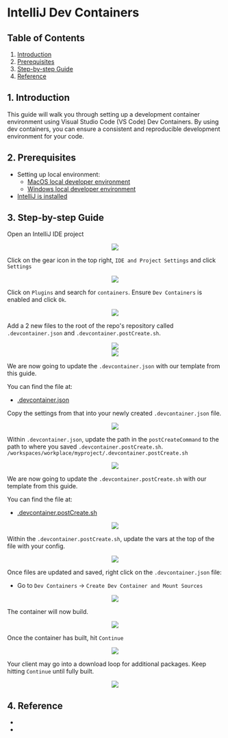 # IntelliJ Dev Containers
## **Table of Contents**
1. [Introduction](#1-introduction)
2. [Prerequisites](#2-Prerequisites)
3. [Step-by-step Guide](#3-step-by-step-guide)
4. [Reference](#4-reference)

## 1. Introduction
This guide will walk you through setting up a development container environment using Visual Studio Code (VS Code) Dev Containers. By using dev containers, you can ensure a consistent and reproducible development environment for your code.

## 2. Prerequisites
- Setting up local environment: 
    - [MacOS local developer environment](./../../../mac/README.md)
    - [Windows local developer environment](./../../../windows/README.md)
- [IntelliJ is installed](./../README.md)

## 3. Step-by-step Guide

Open an IntelliJ IDE project 

<p align="center">
  <img src="./pictures/3-intellij-open-01.png" /> 
</p>

Click on the gear icon in the top right, `IDE and Project Settings` and click `Settings`

<p align="center">
  <img src="./pictures/3-intellij-settings-01.png" /> 
</p>

Click on `Plugins` and search for `containers`. Ensure `Dev Containers` is enabled and click `Ok`.

<p align="center">
  <img src="./pictures/3-intellij-plugins-01.png" /> 
</p>

Add a 2 new files to the root of the repo's repository called `.devcontainer.json` and `.devcontainer.postCreate.sh`.

<p align="center">
  <img src="./pictures/3-intellij-devcontainer-json-01.png" /> </br>
  <img src="./pictures/3-intellij-devcontainer-postcreate-01.png" />
</p>

We are now going to update the `.devcontainer.json` with our template from this guide. 

You can find the file at:
- [.devcontainer.json](./files/.devcontainer.json)

Copy the settings from that into your newly created `.devcontainer.json` file.
<p align="center">
  <img src="./pictures/3-intellij-devcontainer-copy-01.png" /> 
</p>

Within `.devcontainer.json`, update the path in the `postCreateCommand` to the path to where you saved `.devcontainer.postCreate.sh`. 
`/workspaces/workplace/myproject/.devcontainer.postCreate.sh`

<p align="center">
  <img src="./pictures/3-intellij-devcontainer-postcreate-path-01.png" /> 
</p>

We are now going to update the `.devcontainer.postCreate.sh` with our template from this guide.

You can find the file at:
- [.devcontainer.postCreate.sh](./files/.devcontainer.postCreate.sh)

<p align="center">
  <img src="./pictures/3-intellij-devcontainer-postcreate-copy-01.png" /> 
</p>

Within the `.devcontainer.postCreate.sh`, update the vars at the top of the file with your config.

<p align="center">
  <img src="./pictures/3-intellij-devcontainer-postcreate-settings-01.png" /> 
</p>

Once files are updated and saved, right click on the `.devcontainer.json` file:
- Go to `Dev Containers` -> `Create Dev Container and Mount Sources`

<p align="center">
  <img src="./pictures/3-intellij-devcontainer-create-01.png" /> 
</p>

The container will now build. 

<p align="center">
  <img src="./pictures/3-intellij-devcontainer-build-01.png" />
</p>

Once the container has built, hit `Continue`

<p align="center">
  <img src="./pictures/3-intellij-devcontainer-build-02.png" />
</p>

Your client may go into a download loop for additional packages. Keep hitting `Continue` until fully built. 

<p align="center">
  <img src="./pictures/3-intellij-devcontainer-build-03.png" />
</p>

## 4. Reference
- [](https://www.jetbrains.com/help/idea/connect-to-devcontainer.html)
- []()